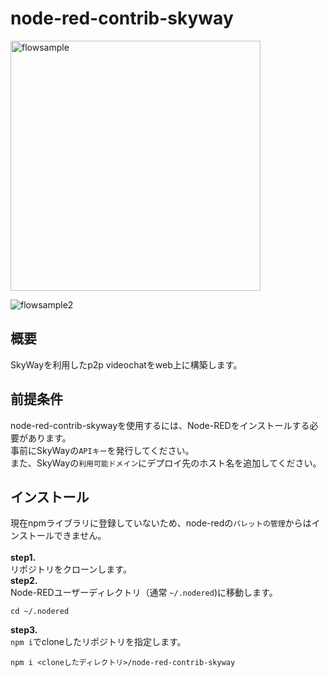 # node-red-contrib-skyway
<img width="400" alt="flowsample" src="https://user-images.githubusercontent.com/38904644/50626961-a0359580-0f74-11e9-8445-36d7edeabb4d.png">

![flowsample2](https://user-images.githubusercontent.com/38904644/50627864-d83ed780-0f78-11e9-9539-bcf883795933.png)

## 概要
SkyWayを利用したp2p videochatをweb上に構築します。  

## 前提条件
node-red-contrib-skywayを使用するには、Node-REDをインストールする必要があります。  
事前にSkyWayの<code>APIキー</code>を発行してください。  
また、SkyWayの<code>利用可能ドメイン</code>にデプロイ先のホスト名を追加してください。  

## インストール
現在npmライブラリに登録していないため、node-redの`パレットの管理`からはインストールできません。  
</br>
**step1.**  
リポジトリをクローンします。  
**step2.**  
Node-REDユーザーディレクトリ（通常 `~/.nodered`)に移動します。
```
cd ~/.nodered
```
**step3.**  
`npm i`でcloneしたリポジトリを指定します。
```
npm i <cloneしたディレクトリ>/node-red-contrib-skyway
```
